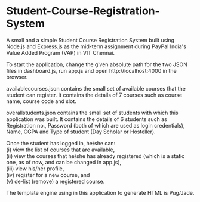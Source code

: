 # Student-Course-Registration-System
A small and a simple Student Course Registration System built using Node.js and Express.js as the mid-term assignment during PayPal India's Value Added Program (VAP) in VIT Chennai. 

To start the application, change the given absolute path for the two JSON files in dashboard.js, run app.js and open http://localhost:4000 in the browser. 

availablecourses.json contains the small set of available courses that the student can register. It contains the details of 7 courses such as course name, course code and slot. 

overallstudents.json contains the small set of students with which this application was built. It contains the details of 6 students such as Registration no., Password (both of which are used as login credentials), Name, CGPA and Type of student (Day Scholar or Hosteller). 

Once the student has logged in, he/she can: \
(i) view the list of courses that are available, \
(ii) view the courses that he/she has already registered (which is a static one, as of now, and can be changed in app.js), \
(iii) view his/her profile, \
(iv) register for a new course, and \
(v) de-list (remove) a registered course. 

The template engine using in this application to generate HTML is Pug/Jade. 
